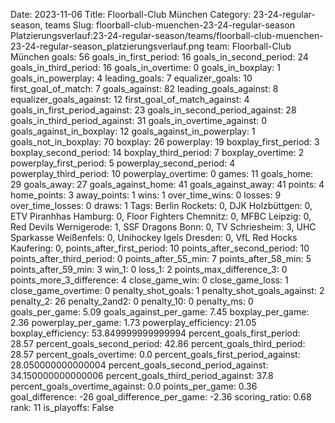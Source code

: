 Date: 2023-11-06
Title: Floorball-Club München
Category: 23-24-regular-season, teams
Slug: floorball-club-muenchen-23-24-regular-season
Platzierungsverlauf:23-24-regular-season/teams/floorball-club-muenchen-23-24-regular-season_platzierungsverlauf.png
team: Floorball-Club München
goals: 56
goals_in_first_period: 16
goals_in_second_period: 24
goals_in_third_period: 16
goals_in_overtime: 0
goals_in_boxplay: 1
goals_in_powerplay: 4
leading_goals: 7
equalizer_goals: 10
first_goal_of_match: 7
goals_against: 82
leading_goals_against: 8
equalizer_goals_against: 12
first_goal_of_match_against: 4
goals_in_first_period_against: 23
goals_in_second_period_against: 28
goals_in_third_period_against: 31
goals_in_overtime_against: 0
goals_against_in_boxplay: 12
goals_against_in_powerplay: 1
goals_not_in_boxplay: 70
boxplay: 26
powerplay: 19
boxplay_first_period: 3
boxplay_second_period: 14
boxplay_third_period: 7
boxplay_overtime: 2
powerplay_first_period: 5
powerplay_second_period: 4
powerplay_third_period: 10
powerplay_overtime: 0
games: 11
goals_home: 29
goals_away: 27
goals_against_home: 41
goals_against_away: 41
points: 4
home_points: 3
away_points: 1
wins: 1
over_time_wins: 0
losses: 9
over_time_losses: 0
draws: 1
Tags:  Berlin Rockets: 0,  DJK Holzbüttgen: 0,  ETV Piranhhas Hamburg: 0,  Floor Fighters Chemnitz: 0,  MFBC Leipzig: 0,  Red Devils Wernigerode: 1,  SSF Dragons Bonn: 0,  TV Schriesheim: 3,  UHC Sparkasse Weißenfels: 0,  Unihockey Igels Dresden: 0,  VfL Red Hocks Kaufering: 0,
points_after_first_period: 10
points_after_second_period: 10
points_after_third_period: 0
points_after_55_min: 7
points_after_58_min: 5
points_after_59_min: 3
win_1: 0
loss_1: 2
points_max_difference_3: 0
points_more_3_difference: 4
close_game_win: 0
close_game_loss: 1
close_game_overtime: 0
penalty_shot_goals: 1
penalty_shot_goals_against: 2
penalty_2: 26
penalty_2and2: 0
penalty_10: 0
penalty_ms: 0
goals_per_game: 5.09
goals_against_per_game: 7.45
boxplay_per_game: 2.36
powerplay_per_game: 1.73
powerplay_efficiency: 21.05
boxplay_efficiency: 53.849999999999994
percent_goals_first_period: 28.57
percent_goals_second_period: 42.86
percent_goals_third_period: 28.57
percent_goals_overtime: 0.0
percent_goals_first_period_against: 28.050000000000004
percent_goals_second_period_against: 34.150000000000006
percent_goals_third_period_against: 37.8
percent_goals_overtime_against: 0.0
points_per_game: 0.36
goal_difference: -26
goal_difference_per_game: -2.36
scoring_ratio: 0.68
rank: 11
is_playoffs: False

